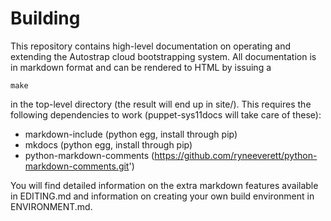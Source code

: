 # Building

This repository contains high-level documentation on operating and extending
the Autostrap cloud bootstrapping system. All documentation is in markdown
format and can be rendered to HTML by issuing a

``make``

in the top-level directory (the result will end up in site/). This requires the
following dependencies to work (puppet-sys11docs will take care of these):

* markdown-include (python egg, install through pip)
* mkdocs (python egg, install through pip)
* python-markdown-comments (https://github.com/ryneeverett/python-markdown-comments.git')

You will find detailed information on the extra markdown features available in
EDITING.md and information on creating your own build environment in ENVIRONMENT.md.
